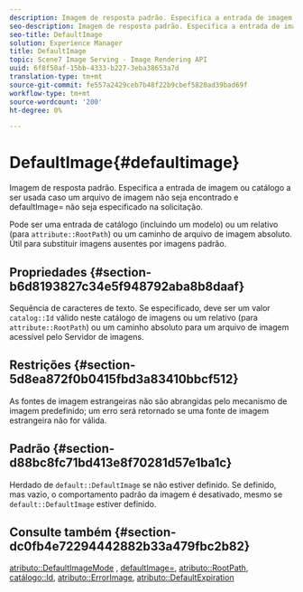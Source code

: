 ```yaml
---
description: Imagem de resposta padrão. Especifica a entrada de imagem ou catálogo a ser usada caso um arquivo de imagem não seja encontrado e defaultImage= não seja especificado na solicitação.
seo-description: Imagem de resposta padrão. Especifica a entrada de imagem ou catálogo a ser usada caso um arquivo de imagem não seja encontrado e defaultImage= não seja especificado na solicitação.
seo-title: DefaultImage
solution: Experience Manager
title: DefaultImage
topic: Scene7 Image Serving - Image Rendering API
uuid: 6f8f50af-15bb-4333-b227-3eba38653a7d
translation-type: tm+mt
source-git-commit: fe557a2429ceb7b48f22b9cbef5820ad39bad69f
workflow-type: tm+mt
source-wordcount: '200'
ht-degree: 0%

---
```



# DefaultImage{#defaultimage}

Imagem de resposta padrão. Especifica a entrada de imagem ou catálogo a ser usada caso um arquivo de imagem não seja encontrado e defaultImage= não seja especificado na solicitação.

Pode ser uma entrada de catálogo (incluindo um modelo) ou um relativo (para `attribute::RootPath`) ou um caminho de arquivo de imagem absoluto. Útil para substituir imagens ausentes por imagens padrão.

## Propriedades {#section-b6d8193827c34e5f948792aba8b8daaf}

Sequência de caracteres de texto. Se especificado, deve ser um valor `catalog::Id` válido neste catálogo de imagens ou um relativo (para `attribute::RootPath`) ou um caminho absoluto para um arquivo de imagem acessível pelo Servidor de imagens.

## Restrições {#section-5d8ea872f0b0415fbd3a83410bbcf512}

As fontes de imagem estrangeiras não são abrangidas pelo mecanismo de imagem predefinido; um erro será retornado se uma fonte de imagem estrangeira não for válida.

## Padrão {#section-d88bc8fc71bd413e8f70281d57e1ba1c}

Herdado de `default::DefaultImage` se não estiver definido. Se definido, mas vazio, o comportamento padrão da imagem é desativado, mesmo se `default::DefaultImage` estiver definido.

## Consulte também {#section-dc0fb4e72294442882b33a479fbc2b82}

[atributo::DefaultImageMode](../../../../../is-api/image-catalog/image-serving-api-ref/c-image-catalog-reference/c-attributes-reference/r-defaultimagemode.md#reference-8a996af162f84e46bbe9e6e0d4e26782) ,  [defaultImage=](../../../../../is-api/image-catalog/image-serving-api-ref/c-image-catalog-reference/c-attributes-reference/r-is-cat-defaultimage.md#reference-8e9900e129f54ed68462a3c2fc3bc433),  [atributo::RootPath](../../../../../is-api/image-catalog/image-serving-api-ref/c-image-catalog-reference/c-attributes-reference/r-rootpath.md#reference-17d57e5967be403b8408fa7214017494),  [catálogo::Id](/help/aem-is-ir-api/is-api/image-catalog/image-serving-api-ref/c-image-catalog-reference/c-image-svg-data-reference/c-image-data-reference/r-id-cat.md),  [atributo::ErrorImage](../../../../../is-api/image-catalog/image-serving-api-ref/c-image-catalog-reference/c-attributes-reference/r-errorimage.md#reference-c494d5d8b2584fe3800f35baabd0292c),  [atributo::DefaultExpiration](../../../../../is-api/image-catalog/image-serving-api-ref/c-image-catalog-reference/c-attributes-reference/r-defaultexpiration.md#reference-0526166fab654fceb243b75d1ea4f0cf)
